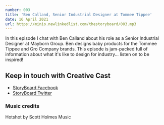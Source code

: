```yaml
---
number: 003
title: 'Ben Calland, Senior Industrial Designer at Tommee Tippee'
date: 16 April 2021
url: https://minio.newlinkedlist.com/thestoryboard/003.mp3
---
```


In this episode I chat with Ben Calland about his role as a Senior Industrial Designer at Mayborn Group. Ben designs baby products for the Tommee Tippee and Gro Company brands. This episode is jam-packed full of information about what it's like to design for industry... listen on to be inspired! 

## Keep in touch with Creative Cast
* [StoryBoard Facebook](https://www.facebook.com/thestoryboardhub/)
* [StoryBoard Twitter](https://twitter.com/storyboardhub/)

### Music credits
Hotshot by Scott Holmes Music
